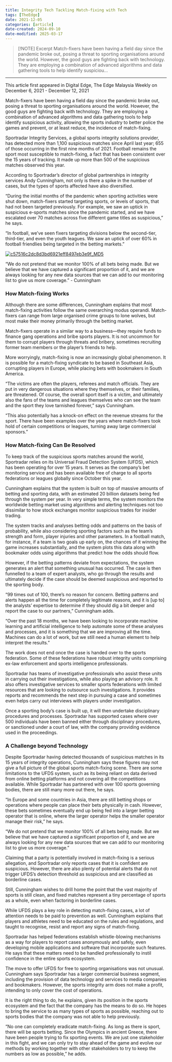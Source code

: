 ```yaml
---
title: Integrity Tech Tackling Match-fixing with Tech
tags: [TheEdge]
date: 2021-12-05
categories: [article]
date-created: 2024-09-10
date-modified: 2025-03-17
---
```


> [!NOTE] Excerpt
> Match-fixers have been having a field day since the pandemic broke out, posing a threat to sporting organisations around the world. However, the good guys are fighting back with technology. They are employing a combination of advanced algorithms and data gathering tools to help identify suspiciou…

---

This article first appeared in Digital Edge, The Edge Malaysia Weekly on December 6, 2021 - December 12, 2021

Match-fixers have been having a field day since the pandemic broke out, posing a threat to sporting organisations around the world. However, the good guys are fighting back with technology. They are employing a combination of advanced algorithms and data gathering tools to help identify suspicious activity, allowing the sports industry to better police the games and prevent, or at least reduce, the incidence of match-fixing.

Sportradar Integrity Services, a global sports integrity solutions provider, has detected more than 1,100 suspicious matches since April last year; 655 of those occurring in the first nine months of 2021. Football remains the sport most susceptible to match-fixing, a fact that has been consistent over the 15 years of tracking. It made up more than 500 of the suspicious matches observed this year.

According to Sportradar’s director of global partnerships in integrity services Andy Cunningham, not only is there a spike in the number of cases, but the types of sports affected have also diversified.

“During the initial months of the pandemic when sporting activities were shut down, match-fixers started targeting sports, or levels of sports, that had not been targeted previously. For example, we saw an uptick in suspicious e-sports matches since the pandemic started, and we have escalated over 70 matches across five different game titles as suspicious,” he says.

“In football, we’ve seen fixers targeting divisions below the second-tier, third-tier, and even the youth leagues. We saw an uptick of over 60% in football friendlies being targeted in the betting markets.”

[![c57516c2dc8d3bd6921eff8497eb3e9f_MD5](/media/c57516c2dc8d3bd6921eff8497eb3e9f_MD5.jpg)](https://assets.theedgemarkets.com/pictures/DE9-Cunningham-tem1399_theedgemarkets.jpg)

“We do not pretend that we monitor 100% of all bets being made. But we believe that we have captured a significant proportion of it, and we are always looking for any new data sources that we can add to our monitoring list to give us more coverage.” - Cunningham

### How Match-fixing Works

Although there are some differences, Cunningham explains that most match-fixing activities follow the same overarching modus operandi. Match-fixers can range from large organised crime groups to lone wolves, but most make their money primarily through the betting market.

Match-fixers operate in a similar way to a business—they require funds to finance gang operations and bribe sports players. It is not uncommon for them to corrupt players through threats and bribery, sometimes recruiting former team members or the player’s friends to help.

More worryingly, match-fixing is now an increasingly global phenomenon. It is possible for a match-fixing syndicate to be based in Southeast Asia, corrupting players in Europe, while placing bets with bookmakers in South America.

“The victims are often the players, referees and match officials. They are put in very dangerous situations where they themselves, or their families, are threatened. Of course, the overall sport itself is a victim, and ultimately also the fans of the teams and leagues themselves who can see the team and the sport they love tarnished forever,” says Cunningham.

“This also potentially has a knock-on effect on the revenue streams for the sport. There have been examples over the years where match-fixers took hold of certain competitions or leagues, turning away large commercial sponsors.”

### How Match-fixing Can Be Resolved

To keep track of the suspicious sports matches around the world, Sportradar relies on its Universal Fraud Detection System (UFDS), which has been operating for over 15 years. It serves as the company’s bet monitoring service and has been available free of charge to all sports federations or leagues globally since October this year.

Cunningham explains that the system is built on top of massive amounts of betting and sporting data, with an estimated 20 billion datasets being fed through the system per year. In very simple terms, the system monitors the worldwide betting market using algorithms and alerting techniques not too dissimilar to how stock exchanges monitor suspicious trades for insider trading.

The system tracks and analyses betting odds and patterns on the basis of probability, while also considering sporting factors such as the team’s strength and form, player injuries and other parameters. In a football match, for instance, if a team is two goals up early on, the chances of it winning the game increases substantially, and the system plots this data along with bookmaker odds using algorithms that predict how the odds should flow.

However, if the betting patterns deviate from expectations, the system generates an alert that something unusual has occurred. The case is then funnelled to a team of expert analysts, who go through the results and ultimately decide if the case should be deemed suspicious and reported to the sporting body.

“99 times out of 100, there’s no reason for concern. Betting patterns and alerts happen all the time for completely legitimate reasons, and it is \[up to\] the analysts’ expertise to determine if they should dig a bit deeper and report the case to our partners,” Cunningham adds.

“Over the past 18 months, we have been looking to incorporate machine learning and artificial intelligence to help automate some of these analyses and processes, and it is something that we are improving all the time. Machines can do a lot of work, but we still need a human element to help interpret the results.”

The work does not end once the case is handed over to the sports federation. Some of these federations have robust integrity units comprising ex-law enforcement and sports intelligence professionals.

Sportradar has teams of investigative professionals who assist these units in carrying out their investigations, while also playing an advisory role. It also offers investigative services to smaller sports federations with limited resources that are looking to outsource such investigations. It provides reports and recommends the next step in pursuing a case and sometimes even helps carry out interviews with players under investigation.

Once a sporting body’s case is built up, it will then undertake disciplinary procedures and processes. Sportradar has supported cases where over 500 individuals have been banned either through disciplinary procedures, or sanctioned under a court of law, with the company providing evidence used in the proceedings.

### A Challenge beyond Technology

Despite Sportradar having detected thousands of suspicious matches in its 15 years of integrity operations, Cunningham says these figures may not give a full picture of the global sports match-fixing scene. There are some limitations to the UFDS system, such as its being reliant on data derived from online betting platforms and not covering all the competitions available. While Sportradar has partnered with over 100 sports governing bodies, there are still many more out there, he says.

“In Europe and some countries in Asia, there are still betting shops or operations where people can place their bets physically in cash. However, these bets sometimes eventually end up being fed into a larger betting operator that is online, where the larger operator helps the smaller operator manage their risk,” he says.

“We do not pretend that we monitor 100% of all bets being made. But we believe that we have captured a significant proportion of it, and we are always looking for any new data sources that we can add to our monitoring list to give us more coverage.”

Claiming that a party is potentially involved in match-fixing is a serious allegation, and Sportradar only reports cases that it is confident are suspicious. However, there are also plenty of potential alerts that do not trigger UFDS’s detection threshold as suspicious and are classified as borderline cases.

Still, Cunningham wishes to drill home the point that the vast majority of sports is still clean, and fixed matches represent a tiny percentage of sports as a whole, even when factoring in borderline cases.

While UFDS plays a key role in detecting match-fixing cases, a lot of attention needs to be paid to prevention as well. Cunningham explains that players and athletes need to be educated on the rules and regulations, and taught to recognise, resist and report any signs of match-fixing.

Sportradar has helped federations establish whistle-blowing mechanisms as a way for players to report cases anonymously and safely, even developing mobile applications and software that incorporate such features. He says that these matters need to be handled professionally to instil confidence in the entire sports ecosystem.

The move to offer UFDS for free to sporting organisations was not unusual. Cunningham says Sportradar has a larger commercial business segment, including the provision of data technology and services to media companies and bookmakers. However, the sports integrity arm does not make a profit, intending to only cover the cost of operations.

It is the right thing to do, he explains, given its position in the sports ecosystem and the fact that the company has the means to do so. He hopes to bring the service to as many types of sports as possible, reaching out to sports bodies that the company was not able to help previously.

“No one can completely eradicate match-fixing. As long as there is sport, there will be sports betting. Since the Olympics in ancient Greece, there have been people trying to fix sporting events. We are just one stakeholder in this fight, and we can only try to stay ahead of the game and evolve our methods by working together with other stakeholders to try to keep the numbers as low as possible,” he adds.
